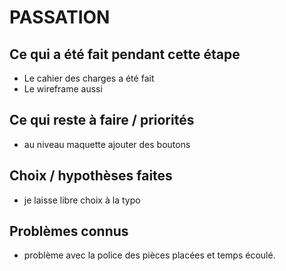 # PASSATION

## Ce qui a été fait pendant cette étape

- Le cahier des charges a été fait
- Le wireframe aussi

## Ce qui reste à faire / priorités

- au niveau maquette ajouter des boutons

## Choix / hypothèses faites

- je laisse libre choix à la typo

## Problèmes connus

- problème avec la police des pièces placées et temps écoulé.
